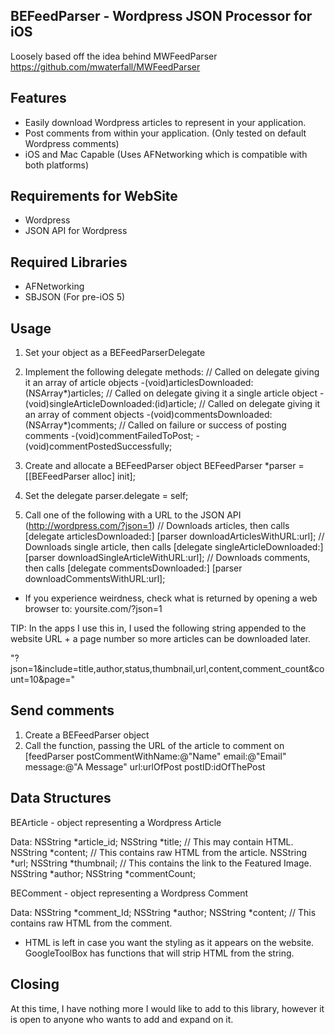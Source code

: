 ## BEFeedParser - Wordpress JSON Processor for iOS

Loosely based off the idea behind MWFeedParser
https://github.com/mwaterfall/MWFeedParser

## Features

* Easily download Wordpress articles to represent in your application.
* Post comments from within your application. (Only tested on default Wordpress comments)
* iOS and Mac Capable (Uses AFNetworking which is compatible with both platforms)

## Requirements for WebSite

* Wordpress
* JSON API for Wordpress


## Required Libraries

* AFNetworking
* SBJSON (For pre-iOS 5)


## Usage

1. Set your object as a BEFeedParserDelegate

2. Implement the following delegate methods:
	// Called on delegate giving it an array of article objects
	-(void)articlesDownloaded:(NSArray*)articles;
	// Called on delegate giving it a single article object
	-(void)singleArticleDownloaded:(id)article;
	// Called on delegate giving it an array of comment objects
	-(void)commentsDownloaded:(NSArray*)comments;
	// Called on failure or success of posting comments
	-(void)commentFailedToPost;
	-(void)commentPostedSuccessfully;

3. Create and allocate a BEFeedParser object
	BEFeedParser *parser = [[BEFeedParser alloc] init];

4. Set the delegate
	parser.delegate = self;

5. Call one of the following with a URL to the JSON API (http://wordpress.com/?json=1)
	// Downloads articles, then calls [delegate articlesDownloaded:]
	[parser downloadArticlesWithURL:url];
	// Downloads single article, then calls [delegate singleArticleDownloaded:]
	[parser downloadSingleArticleWithURL:url];
	// Downloads comments, then calls [delegate commentsDownloaded:]
	[parser downloadCommentsWithURL:url];
	
* If you experience weirdness, check what is returned by opening a web browser to: yoursite.com/?json=1

TIP: In the apps I use this in, I used the following string appended to the website URL + a page number so more articles can be downloaded later.

"?json=1&include=title,author,status,thumbnail,url,content,comment_count&count=10&page="

## Send comments

1. Create a BEFeedParser object
2. Call the function, passing the URL of the article to comment on
	[feedParser postCommentWithName:@"Name" email:@"Email" message:@"A Message" url:urlOfPost postID:idOfThePost


## Data Structures

BEArticle - object representing a Wordpress Article

Data:
	NSString *article_id;
    	NSString *title;	// This may contain HTML.
    	NSString *content;	// This contains raw HTML from the article.
    	NSString *url;
    	NSString *thumbnail;	// This contains the link to the Featured Image.
    	NSString *author;
    	NSString *commentCount;


BEComment - object representing a Wordpress Comment

Data:
	NSString *comment_Id;
    	NSString *author;
    	NSString *content;	// This contains raw HTML from the comment.

* HTML is left in case you want the styling as it appears on the website. GoogleToolBox has functions that will strip HTML from the string.

## Closing

At this time, I have nothing more I would like to add to this library, however it is open to anyone who wants to add and expand on it.